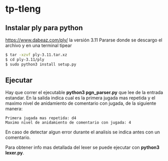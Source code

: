 # tp-tleng

## Instalar ply para python

https://www.dabeaz.com/ply/ la versión 3.11
Pararse donde se descargo el archivo y en una terminal tipear
```sh
$ tar -xzvf ply-3.11.tar.xz
$ cd ply-3.11/ply
$ sudo python3 install setup.py
```

## Ejecutar

Hay que correr el ejecutable **python3 pgn_parser.py** que lee de la entrada estandar. En la salida indica cual es la primera jugada mas repetida y el maximo nivel de anidamiento de comentario con jugada, de la siguiente manera:
```
Primera jugada mas repetida: d4
Maximo nivel de anidamiento de comentario con jugada: 4
```

En caso de detectar algun error durante el analisis se indica antes con un comentario.

Para obtener info mas detallada del lexer se puede ejecutar con **python3 lexer.py**.
